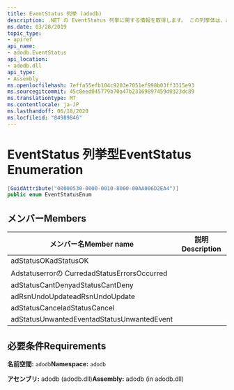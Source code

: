 ```yaml
---
title: EventStatus 列挙 (adodb)
description: .NET の EventStatus 列挙に関する情報を取得します。 この列挙体は、adodb 名前空間と adodb アセンブリ (adodb.dll ライブラリ内) にあります。
ms.date: 03/28/2019
topic_type:
- apiref
api_name:
- adodb.EventStatus
api_location:
- adodb.dll
api_type:
- Assembly
ms.openlocfilehash: 7effa55efb104c9203e7051ef998b03ff3315e93
ms.sourcegitcommit: 45c8eed045779b70a47b23169897459d0323dc89
ms.translationtype: MT
ms.contentlocale: ja-JP
ms.lasthandoff: 06/18/2020
ms.locfileid: "84989846"
---
```

# <a name="eventstatus-enumeration"></a><span data-ttu-id="207b7-104">EventStatus 列挙型</span><span class="sxs-lookup"><span data-stu-id="207b7-104">EventStatus Enumeration</span></span>

```csharp
[GuidAttribute("00000530-0000-0010-8000-00AA006D2EA4")]
public enum EventStatusEnum
```

## <a name="members"></a><span data-ttu-id="207b7-105">メンバー</span><span class="sxs-lookup"><span data-stu-id="207b7-105">Members</span></span>

| <span data-ttu-id="207b7-106">メンバー名</span><span class="sxs-lookup"><span data-stu-id="207b7-106">Member name</span></span>  | <span data-ttu-id="207b7-107">説明</span><span class="sxs-lookup"><span data-stu-id="207b7-107">Description</span></span>  |
|---|---|
|<span data-ttu-id="207b7-108">adStatusOK</span><span class="sxs-lookup"><span data-stu-id="207b7-108">adStatusOK</span></span>  |   |
|<span data-ttu-id="207b7-109">Adstatuserrorの Curred</span><span class="sxs-lookup"><span data-stu-id="207b7-109">adStatusErrorsOccurred</span></span>  |   |
|<span data-ttu-id="207b7-110">adStatusCantDeny</span><span class="sxs-lookup"><span data-stu-id="207b7-110">adStatusCantDeny</span></span>  |   |
|<span data-ttu-id="207b7-111">adRsnUndoUpdate</span><span class="sxs-lookup"><span data-stu-id="207b7-111">adRsnUndoUpdate</span></span>  |   |
|<span data-ttu-id="207b7-112">adStatusCancel</span><span class="sxs-lookup"><span data-stu-id="207b7-112">adStatusCancel</span></span>  |   |
|<span data-ttu-id="207b7-113">adStatusUnwantedEvent</span><span class="sxs-lookup"><span data-stu-id="207b7-113">adStatusUnwantedEvent</span></span>  |   |

## <a name="requirements"></a><span data-ttu-id="207b7-114">必要条件</span><span class="sxs-lookup"><span data-stu-id="207b7-114">Requirements</span></span>

<span data-ttu-id="207b7-115">**名前空間:** `adodb`</span><span class="sxs-lookup"><span data-stu-id="207b7-115">**Namespace:** `adodb`</span></span>

<span data-ttu-id="207b7-116">**アセンブリ:** adodb (adodb.dll)</span><span class="sxs-lookup"><span data-stu-id="207b7-116">**Assembly:** adodb (in adodb.dll)</span></span>
